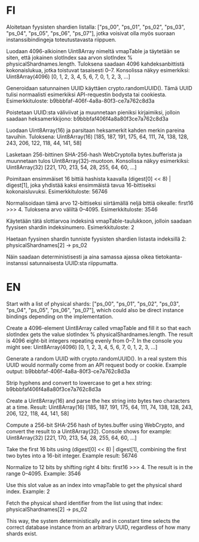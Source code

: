 # FI

Aloitetaan fyysisten shardien listalla: ["ps_00", "ps_01", "ps_02", "ps_03", "ps_04", "ps_05", "ps_06", "ps_07"], jotka voisivat olla myös
suoraan instanssibindingeja toteutustavasta riippuen.

Luodaan 4096-alkioinen Uint8Array nimeltä vmapTable ja täytetään se siten, että jokainen slotIndex saa arvon slotIndex %
physicalShardnames.length. Tuloksena saadaan 4096 kahdeksanbittistä kokonaislukua, jotka toistuvat tasaisesti 0–7. Konsolissa näkyy
esimerkiksi: Uint8Array(4096) [0, 1, 2, 3, 4, 5, 6, 7, 0, 1, 2, 3, …]

Generoidaan satunnainen UUID käyttäen crypto.randomUUID(). Tämä UUID tulisi normaalisti esimerkiksi API-requestin bodysta tai cookiesta.
Esimerkkituloste: b9bbbfaf-406f-4a8a-80f3-ce7a762c8d3a

Poistetaan UUID:sta väliviivat ja muunnetaan pieniksi kirjaimiksi, jolloin saadaan heksamerkkijono: b9bbbfaf406f4a8a80f3ce7a762c8d3a

Luodaan Uint8Array(16) ja parsitaan heksamerkit kahden merkin pareina tavuihin. Tuloksena: Uint8Array(16) [185, 187, 191, 175, 64, 111, 74,
138, 128, 243, 206, 122, 118, 44, 141, 58]

Lasketaan 256-bittinen SHA-256-hash WebCryptolla bytes.bufferista ja muunnetaan tulos Uint8Array(32)-muotoon. Konsolissa näkyy esimerkiksi:
Uint8Array(32) [221, 170, 213, 54, 28, 255, 64, 60, …]

Poimitaan ensimmäiset 16 bittiä hashista kaavalla (digest[0] << 8) | digest[1], joka yhdistää kaksi ensimmäistä tavua 16-bittiseksi
kokonaisluvuksi. Esimerkkituloste: 56746

Normalisoidaan tämä arvo 12-bittiseksi siirtämällä neljä bittiä oikealle: first16 >>> 4. Tuloksena arvo väliltä 0–4095. Esimerkkituloste:
3546

Käytetään tätä slottiarvoa indeksinä vmapTable-taulukkoon, jolloin saadaan fyysisen shardin indeksinumero. Esimerkkituloste: 2

Haetaan fyysinen shardin tunniste fyysisten shardien listasta indeksillä 2: physicalShardnames[2] → ps_02

Näin saadaan deterministisesti ja aina samassa ajassa oikea tietokanta-instanssi satunnaisesta UUID:sta riippumatta.

# EN

Start with a list of physical shards: ["ps_00", "ps_01", "ps_02", "ps_03", "ps_04", "ps_05", "ps_06", "ps_07"], which could also be direct
instance bindings depending on the implementation.

Create a 4096-element Uint8Array called vmapTable and fill it so that each slotIndex gets the value slotIndex % physicalShardnames.length.
The result is 4096 eight-bit integers repeating evenly from 0–7. In the console you might see: Uint8Array(4096) [0, 1, 2, 3, 4, 5, 6, 7, 0,
1, 2, 3, …]

Generate a random UUID with crypto.randomUUID(). In a real system this UUID would normally come from an API request body or cookie. Example
output: b9bbbfaf-406f-4a8a-80f3-ce7a762c8d3a

Strip hyphens and convert to lowercase to get a hex string: b9bbbfaf406f4a8a80f3ce7a762c8d3a

Create a Uint8Array(16) and parse the hex string into bytes two characters at a time. Result: Uint8Array(16) [185, 187, 191, 175, 64, 111,
74, 138, 128, 243, 206, 122, 118, 44, 141, 58]

Compute a 256-bit SHA-256 hash of bytes.buffer using WebCrypto, and convert the result to a Uint8Array(32). Console shows for example:
Uint8Array(32) [221, 170, 213, 54, 28, 255, 64, 60, …]

Take the first 16 bits using (digest[0] << 8) | digest[1], combining the first two bytes into a 16-bit integer. Example result: 56746

Normalize to 12 bits by shifting right 4 bits: first16 >>> 4. The result is in the range 0–4095. Example: 3546

Use this slot value as an index into vmapTable to get the physical shard index. Example: 2

Fetch the physical shard identifier from the list using that index: physicalShardnames[2] → ps_02

This way, the system deterministically and in constant time selects the correct database instance from an arbitrary UUID, regardless of how
many shards exist.
